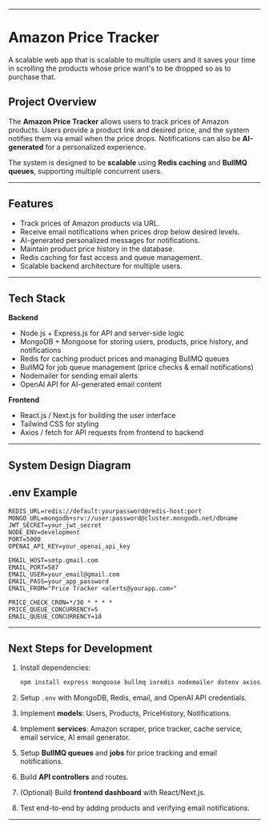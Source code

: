

---

# **Amazon Price Tracker**
A scalable web app that is scalable to multiple users and it saves your time in scrolling the products whose price want's to be dropped so as to purchase that. 
## **Project Overview**

The **Amazon Price Tracker** allows users to track prices of Amazon products. Users provide a product link and desired price, and the system notifies them via email when the price drops. Notifications can also be **AI-generated** for a personalized experience.

The system is designed to be **scalable** using **Redis caching** and **BullMQ queues**, supporting multiple concurrent users.

---

## **Features**

* Track prices of Amazon products via URL.
* Receive email notifications when prices drop below desired levels.
* AI-generated personalized messages for notifications.
* Maintain product price history in the database.
* Redis caching for fast access and queue management.
* Scalable backend architecture for multiple users.

---

## **Tech Stack**

**Backend**

* Node.js + Express.js for API and server-side logic
* MongoDB + Mongoose for storing users, products, price history, and notifications
* Redis for caching product prices and managing BullMQ queues
* BullMQ for job queue management (price checks & email notifications)
* Nodemailer for sending email alerts
* OpenAI API for AI-generated email content

**Frontend**

* React.js / Next.js for building the user interface
* Tailwind CSS for styling
* Axios / fetch for API requests from frontend to backend

---

## **System Design Diagram**



## **.env Example**

```env
REDIS_URL=redis://default:yourpassword@redis-host:port
MONGO_URL=mongodb+srv://user:password@cluster.mongodb.net/dbname
JWT_SECRET=your_jwt_secret
NODE_ENV=development
PORT=5000
OPENAI_API_KEY=your_openai_api_key

EMAIL_HOST=smtp.gmail.com
EMAIL_PORT=587
EMAIL_USER=your_email@gmail.com
EMAIL_PASS=your_app_password
EMAIL_FROM="Price Tracker <alerts@yourapp.com>"

PRICE_CHECK_CRON=*/30 * * * *      
PRICE_QUEUE_CONCURRENCY=5
EMAIL_QUEUE_CONCURRENCY=10
```

---

## **Next Steps for Development**

1. Install dependencies:

   ```bash
   npm install express mongoose bullmq ioredis nodemailer dotenv axios
   ```
2. Setup `.env` with MongoDB, Redis, email, and OpenAI API credentials.
3. Implement **models**: Users, Products, PriceHistory, Notifications.
4. Implement **services**: Amazon scraper, price tracker, cache service, email service, AI email generator.
5. Setup **BullMQ queues** and **jobs** for price tracking and email notifications.
6. Build **API controllers** and routes.
7. (Optional) Build **frontend dashboard** with React/Next.js.
8. Test end-to-end by adding products and verifying email notifications.

---

